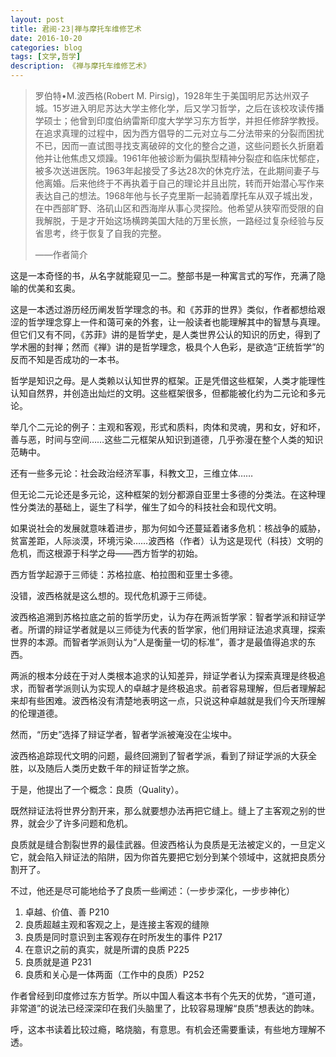 ```yaml
---
layout: post
title: 君阅·23|禅与摩托车维修艺术
date: 2016-10-20
categories: blog
tags: [文学,哲学]
description: 《禅与摩托车维修艺术》
---
```



<blockquote>
<p>罗伯特•M.波西格(Robert M. Pirsig)，1928年生于美国明尼苏达州双子城。15岁进入明尼苏达大学主修化学，后又学习哲学，之后在该校攻读传播学硕士；他曾到印度伯纳雷斯印度大学学习东方哲学，并担任修辞学教授。在追求真理的过程中，因为西方倡导的二元对立与二分法带来的分裂而困扰不已，因而一直试图寻找支离破碎的文化的整合之道，这些问题长久折磨着他并让他焦虑又烦躁。1961年他被诊断为偏执型精神分裂症和临床忧郁症，被多次送进医院。1963年起接受了多达28次的休克疗法，在此期间妻子与他离婚。后来他终于不再执着于自己的理论并且出院，转而开始潜心写作来表达自己的想法。1968年他与长子克里斯一起骑着摩托车从双子城出发，在中西部旷野、洛矶山区和西海岸从事心灵探险。他希望从狭窄而受限的自我解脱，于是才开始这场横跨美国大陆的万里长旅，一路经过复杂经验与反省思考，终于恢复了自我的完整。</p>

<p>——作者简介</p>
</blockquote>

<p>这是一本奇怪的书，从名字就能窥见一二。整部书是一种寓言式的写作，充满了隐喻的优美和玄奥。</p>

<p>这是一本透过游历经历阐发哲学理念的书。和《苏菲的世界》类似，作者都想给艰涩的哲学理念穿上一件和蔼可亲的外套，让一般读者也能理解其中的智慧与真理。但它们又有不同，《苏菲》讲的是哲学史，是人类世界公认的知识的历史，得到了学术圈的封禅；然而《禅》讲的是哲学理念，极具个人色彩，是欲造“正统哲学”的反而不知是否成功的一本书。</p>

<p>哲学是知识之母。是人类赖以认知世界的框架。正是凭借这些框架，人类才能理性认知自然界，并创造出灿烂的文明。这些框架很多，但都能被化约为二元论和多元论。</p>

<p>举几个二元论的例子：主观和客观，形式和质料，肉体和灵魂，男和女，好和坏，善与恶，时间与空间……这些二元框架从知识到道德，几乎弥漫在整个人类的知识范畴中。</p>

<p>还有一些多元论：社会政治经济军事，科教文卫，三维立体……</p>

<p>但无论二元论还是多元论，这种框架的划分都源自亚里士多德的分类法。在这种理性分类法的基础上，诞生了科学，催生了如今的科技社会和现代文明。</p>

<p>如果说社会的发展就意味着进步，那为何如今还蔓延着诸多危机：核战争的威胁，贫富差距，人际淡漠，环境污染……波西格（作者）认为这是现代（科技）文明的危机，而这根源于科学之母——西方哲学的初始。</p>

<p>西方哲学起源于三师徒：苏格拉底、柏拉图和亚里士多德。</p>

<p>没错，波西格就是这么想的。现代危机源于三师徒。</p>

<p>波西格追溯到苏格拉底之前的哲学历史，认为存在两派哲学家：智者学派和辩证学者。所谓的辩证学者就是以三师徒为代表的哲学家，他们用辩证法追求真理，探索世界的本源。而智者学派则认为“人是衡量一切的标准”，善才是最值得追求的东西。</p>

<p>两派的根本分歧在于对人类根本追求的认知差异，辩证学者认为探索真理是终极追求，而智者学派则认为实现人的卓越才是终极追求。前者容易理解，但后者理解起来却有些困难。波西格没有清楚地表明这一点，只说这种卓越就是我们今天所理解的伦理道德。</p>

<p>然而，“历史”选择了辩证学者，智者学派被淹没在尘埃中。</p>

<p>波西格追踪现代文明的问题，最终回溯到了智者学派，看到了辩证学派的大获全胜，以及随后人类历史数千年的辩证哲学之旅。</p>

<p>于是，他提出了一个概念：良质（Quality）。</p>

<p>既然辩证法将世界分割开来，那么就要想办法再把它缝上。缝上了主客观之别的世界，就会少了许多问题和危机。</p>

<p>良质就是缝合割裂世界的最佳武器。但波西格认为良质是无法被定义的，一旦定义它，就会陷入辩证法的陷阱，因为你首先要把它划分到某个领域中，这就把良质分割开了。</p>

<p>不过，他还是尽可能地给予了良质一些阐述：（一步步深化，一步步神化）</p>

<ol>
	<li>卓越、价值、善 P210</li>
	<li>良质超越主观和客观之上，是连接主客观的缝隙</li>
	<li>良质是同时意识到主客观存在时所发生的事件 P217</li>
	<li>在意识之前的真实，就是所谓的良质 P225</li>
	<li>良质就是道 P231</li>
	<li>良质和关心是一体两面（工作中的良质）P252</li>
</ol>

<p>作者曾经到印度修过东方哲学。所以中国人看这本书有个先天的优势，“道可道，非常道”的说法已经深深印在我们头脑里了，比较容易理解“良质”想表达的韵味。</p>

<p>呼，这本书读着比较过瘾，略烧脑，有意思。有机会还需要重读，有些地方理解不透。</p>





